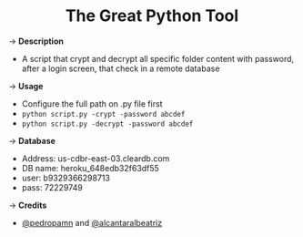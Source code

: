 <h1 align="center">The Great Python Tool </h1>

&rarr; __Description__ 
* A script that crypt and decrypt all specific folder content with password, after a login screen, that check in a remote database

&rarr; __Usage__ 
* Configure the full path on .py file first
* ```python script.py -crypt -password abcdef```
* ```python script.py -decrypt -password abcdef```

&rarr; __Database__ 
* Address: us-cdbr-east-03.cleardb.com
* DB name: heroku_648edb32f63df55
* user: b9329366298713
* pass: 72229749

&rarr; __Credits__ 
* [@pedropamn](http://github.com/pedropamn) and [@alcantaralbeatriz](http://github.com/alcantaralbeatriz)


